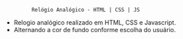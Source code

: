              Relógio Analógico - HTML | CSS | JS

* Relogio analógico realizado em HTML, CSS e Javascript.
* Alternando a cor de fundo conforme escolha do usuário.